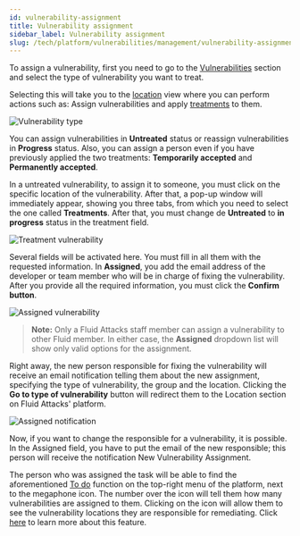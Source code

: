 ```yaml
---
id: vulnerability-assignment
title: Vulnerability assignment
sidebar_label: Vulnerability assignment
slug: /tech/platform/vulnerabilities/management/vulnerability-assignment
---
```


To assign a vulnerability,
first you need to go to the
[Vulnerabilities](/tech/platform/groups/vulnerabilities)
section and select the type of
vulnerability you want to treat.

Selecting this will take you to the
[location](/tech/platform/vulnerabilities/management/locations/)
view where you can perform actions such as:
Assign vulnerabilities and apply
[treatments](/tech/platform/vulnerabilities/management/treatments)
to them.

![Vulnerability type](https://res.cloudinary.com/fluid-attacks/image/upload/v1675202064/docs/web/vulnerabilities/management/locations_vul_asigne.png)

You can assign vulnerabilities
in **Untreated** status or reassign
vulnerabilities in **Progress** status.
Also,
you can assign a person even if
you have previously applied
the two treatments:
**Temporarily accepted** and
**Permanently accepted**.

In a untreated vulnerability,
to assign it to someone,
you must click on the specific
location of the vulnerability.
After that,
a pop-up window will immediately appear,
showing you three tabs,
from which you need to select
the one called **Treatments**.
After that,
you must change de **Untreated**
to **in progress** status
in the treatment field.

![Treatment vulnerability ](https://res.cloudinary.com/fluid-attacks/image/upload/v1674059102/docs/web/vulnerabilities/management/untreated.png)

Several fields will be activated here.
You must fill in all them
with the requested information.
In **Assigned**,
you add the email address of the
developer or team member who will
be in charge of fixing the
vulnerability.
After you provide all the
required information,
you must click the **Confirm button**.

![Assigned vulnerability](https://res.cloudinary.com/fluid-attacks/image/upload/v1665080355/docs/web/vulnerabilities/management/assigned.png)

> **Note:**
> Only a Fluid Attacks staff member
> can assign a vulnerability to other
> Fluid member. In either case,
> the **Assigned** dropdown list will
> show only valid options for the
> assignment.

Right away,
the new person responsible for
fixing the vulnerability will
receive an email notification
telling them about the new assignment,
specifying the type of vulnerability,
the group and the location.
Clicking the **Go to type of vulnerability**
button will redirect them to
the Location section on Fluid Attacks' platform.

![Assigned notification](https://res.cloudinary.com/fluid-attacks/image/upload/v1665080517/docs/web/vulnerabilities/management/assigned_notification.png)

Now,
if you want to change the responsible
for a vulnerability,
it is possible.
In the Assigned field,
you have to put the email of the
new responsible;
this person will receive the
notification New Vulnerability
Assignment.

The person who was assigned the
task will be able to find the
aforementioned
[To do](/tech/platform/vulnerabilities/management/to-do)
function on the top-right
menu of the platform,
next to the megaphone icon.
The number over the icon will
tell them how many vulnerabilities
are assigned to them.
Clicking on the icon will
allow them to see the vulnerability
locations they are responsible
for remediating.
Click [here](/tech/platform/vulnerabilities/management/to-do)
to learn more about this feature.
